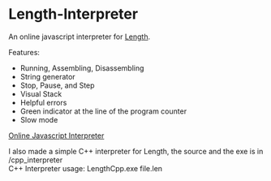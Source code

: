 # Length-Interpreter
An online javascript interpreter for [Length](https://esolangs.org/wiki/Length).

Features:
* Running, Assembling, Disassembling
* String generator
* Stop, Pause, and Step
* Visual Stack
* Helpful errors
* Green indicator at the line of the program counter
* Slow mode

[Online Javascript Interpreter](https://vilgotanl.github.io/Length-Interpreter/js_interpreter/index.html)

I also made a simple C++ interpreter for Length, the source and the exe is in /cpp_interpreter  
C++ Interpreter usage: LengthCpp.exe file.len